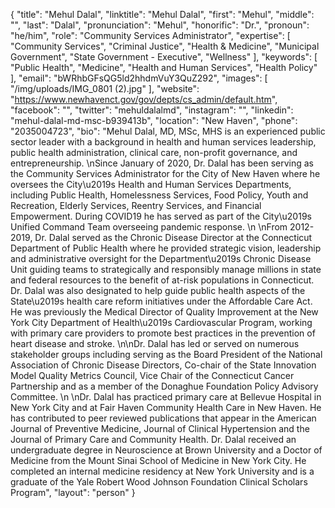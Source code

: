 {
  "title": "Mehul Dalal",
  "linktitle": "Mehul Dalal",
  "first": "Mehul",
  "middle": "",
  "last": "Dalal",
  "pronunciation": "Mehul",
  "honorific": "Dr.",
  "pronoun": "he/him",
  "role": "Community Services Administrator",
  "expertise": [
    "Community Services",
    "Criminal Justice",
    "Health & Medicine",
    "Municipal Government",
    "State Government - Executive",
    "Wellness"
  ],
  "keywords": [
    "Public Health",
    "Medicine",
    "Health and Human Services",
    "Health Policy"
  ],
  "email": "bWRhbGFsQG5ld2hhdmVuY3QuZ292",
  "images": [
    "/img/uploads/IMG_0801 (2).jpg"
  ],
  "website": "https://www.newhavenct.gov/gov/depts/cs_admin/default.htm",
  "facebook": "",
  "twitter": "mehuldalalmd",
  "instagram": "",
  "linkedin": "mehul-dalal-md-msc-b939413b",
  "location": "New Haven",
  "phone": "2035004723",
  "bio": "Mehul Dalal, MD, MSc, MHS is an experienced public sector leader with a background in health and human services leadership, public health administration, clinical care, non-profit governance, and entrepreneurship.  \nSince January of 2020, Dr. Dalal has been serving as the Community Services Administrator for the City of New Haven where he oversees the City\u2019s Health and Human Services Departments, including Public Health, Homelessness Services, Food Policy, Youth and Recreation, Elderly Services, Reentry Services, and Financial Empowerment.  During COVID19 he has served as part of the City\u2019s Unified Command Team overseeing pandemic response. \n \nFrom 2012-2019, Dr. Dalal served as the Chronic Disease Director at the Connecticut Department of Public Health where he provided strategic vision, leadership and administrative oversight for the Department\u2019s Chronic Disease Unit guiding teams to strategically and responsibly manage millions in state and federal resources to the benefit of at-risk populations in Connecticut. Dr. Dalal was also designated to help guide public health aspects of the State\u2019s health care reform initiatives under the Affordable Care Act.  He was previously the Medical Director of Quality Improvement at the New York City Department of Health\u2019s Cardiovascular Program, working with primary care providers to promote best practices in the prevention of heart disease and stroke.  \n\nDr. Dalal has led or served on numerous stakeholder groups including serving as the Board President of the National Association of Chronic Disease Directors, Co-chair of the State Innovation Model Quality Metrics Council, Vice Chair of the Connecticut Cancer Partnership and as a member of the Donaghue Foundation Policy Advisory Committee. \n \nDr. Dalal has practiced primary care at Bellevue Hospital in New York City and at Fair Haven Community Health Care in New Haven. He has contributed to peer reviewed publications that appear in the American Journal of Preventive Medicine, Journal of Clinical Hypertension and the Journal of Primary Care and Community Health. Dr. Dalal received an undergraduate degree in Neuroscience at Brown University and a Doctor of Medicine from the Mount Sinai School of Medicine in New York City. He completed an internal medicine residency at New York University and is a graduate of the Yale Robert Wood Johnson Foundation Clinical Scholars Program",
  "layout": "person"
}

